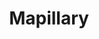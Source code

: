 ---
title: Mapillary
description: Mapillary (www.mapillary.com) è una piattaforma di fotografie crowdsourcing che ti permette di descrivere la tua città fotografandone, strade, percorsi pedonali e ciclabili. Ogni foro di Mapillary è identificata da un'unica chiave e può essere visionata tramite un link del tipo https://www.mapillary.com/map/im/CHIAVE/photo.  Altre info su come usare le Le sue foto si trovano [qui](https://a.mapillary.com/#images-and-sequences). Le immagini di Mapillary sono disponibili su licenza Creative Commons Attribution-ShareAlike 4.0 International License [CC BY-SA 4.0](http://creativecommons.org/licenses/by-sa/4.0/).
logo: http://d3rqg5ndc8pbid.cloudfront.net/original/1X/77b14c662df42f71f8a7f0775d1873f686a58788.png
---